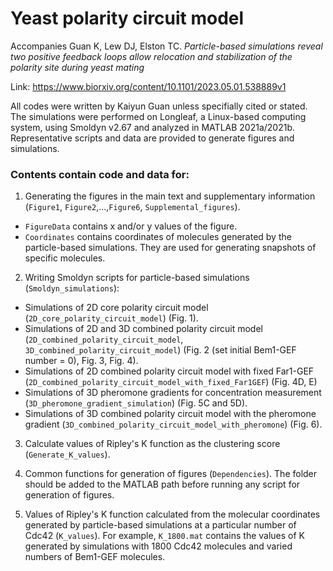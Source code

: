 # Yeast polarity circuit model

Accompanies Guan K, Lew DJ, Elston TC. *Particle-based simulations reveal two positive feedback loops allow relocation and stabilization of the polarity site during yeast mating*

Link: https://www.biorxiv.org/content/10.1101/2023.05.01.538889v1

All codes were written by Kaiyun Guan unless specifially cited or stated. The simulations were performed on Longleaf, a Linux-based computing system, using Smoldyn v2.67 and analyzed in MATLAB 2021a/2021b. Representative scripts and data are provided to generate figures and simulations. 

### Contents contain code and data for:
1. Generating the figures in the main text and supplementary information (`Figure1`, `Figure2`,...,`Figure6`, `Supplemental_figures`).
- `FigureData` contains x and/or y values of the figure.
- `Coordinates` contains coordinates of molecules generated by the particle-based simulations. They are used for generating snapshots of specific molecules.

2. Writing Smoldyn scripts for particle-based simulations (`Smoldyn_simulations`):
- Simulations of 2D core polarity circuit model (`2D_core_polarity_circuit_model`) (Fig. 1).
- Simulations of 2D and 3D combined polarity circuit model (`2D_combined_polarity_circuit_model`, `3D_combined_polarity_circuit_model`) (Fig. 2 (set initial Bem1-GEF number = 0), Fig. 3, Fig. 4).
- Simulations of 2D combined polarity circuit model with fixed Far1-GEF (`2D_combined_polarity_circuit_model_with_fixed_Far1GEF`) (Fig. 4D, E)
- Simulations of 3D pheromone gradients for concentration measurement (`3D_pheromone_gradient_simulation`) (Fig. 5C and 5D). 
- Simulations of 3D combined polarity circuit model with the pheromone gradient (`3D_combined_polarity_circuit_model_with_pheromone`) (Fig. 6).

3. Calculate values of Ripley's K function as the clustering score (`Generate_K_values`).

4. Common functions for generation of figures (`Dependencies`). The folder should be added to the MATLAB path before running any script for generation of figures.

5. Values of Ripley's K function calculated from the molecular coordinates generated by particle-based simulations at a particular number of Cdc42 (`K_values`).
For example, `K_1800.mat` contains the values of K generated by simulations with 1800 Cdc42 molecules and varied numbers of Bem1-GEF molecules.

